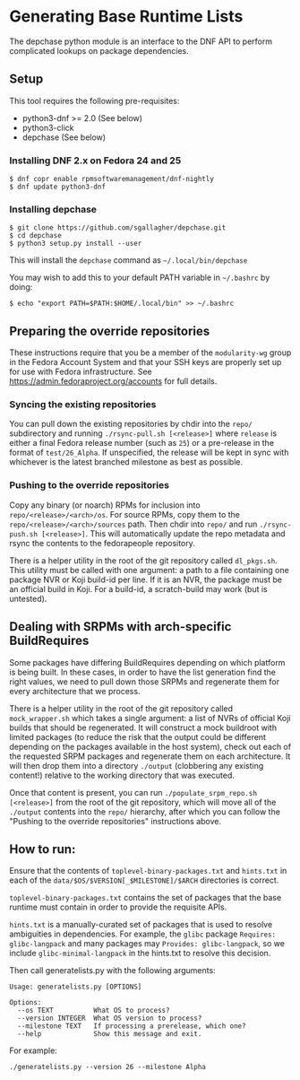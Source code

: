 # Generating Base Runtime Lists

The depchase python module is an interface to the DNF API to perform
complicated lookups on package dependencies.

## Setup
This tool requires the following pre-requisites:
* python3-dnf >= 2.0 (See below)
* python3-click
* depchase (See below)

### Installing DNF 2.x on Fedora 24 and 25
```
$ dnf copr enable rpmsoftwaremanagement/dnf-nightly
$ dnf update python3-dnf
```

### Installing depchase

```
$ git clone https://github.com/sgallagher/depchase.git
$ cd depchase
$ python3 setup.py install --user
```
This will install the `depchase` command as `~/.local/bin/depchase`

You may wish to add this to your default PATH variable in `~/.bashrc` by doing:
```
$ echo "export PATH=$PATH:$HOME/.local/bin" >> ~/.bashrc
```
## Preparing the override repositories

These instructions require that you be a member of the `modularity-wg` group in
the Fedora Account System and that your SSH keys are properly set up for use
with Fedora infrastructure. See https://admin.fedoraproject.org/accounts for
full details.

### Syncing the existing repositories
You can pull down the existing repositories by chdir into the `repo/`
subdirectory and running `./rsync-pull.sh [<release>]` where `release` is either
 a final Fedora release number (such as `25`) or a pre-release in the format of
`test/26_Alpha`. If unspecified, the release will be kept in sync with whichever
 is the latest branched milestone as best as possible.

### Pushing to the override repositories

Copy any binary (or noarch) RPMs for inclusion into `repo/<release>/<arch>/os`.
For source RPMs, copy them to the `repo/<release>/<arch>/sources` path. Then
chdir into `repo/` and run `./rsync-push.sh [<release>]`. This will
automatically update the repo metadata and rsync the contents to the
fedorapeople repository.

There is a helper utility in the root of the git repository called `dl_pkgs.sh`.
This utility must be called with one argument: a path to a file containing one
package NVR or Koji build-id per line. If it is an NVR, the package must be an
official build in Koji. For a build-id, a scratch-build may work (but is
untested).

## Dealing with SRPMs with arch-specific BuildRequires
Some packages have differing BuildRequires depending on which platform is being
built. In these cases, in order to have the list generation find the right
values, we need to pull down those SRPMs and regenerate them for every
architecture that we process.

There is a helper utility in the root of the git repository called
`mock_wrapper.sh` which takes a single argument: a list of NVRs of official Koji
builds that should be regenerated. It will construct a mock buildroot with
limited packages (to reduce the risk that the output could be different
depending on the packages available in the host system), check out each of the
requested SRPM packages and regenerate them on each architecture. It will then
drop them into a directory `./output` (clobbering any existing content!) relative
to the working directory that was executed.

Once that content is present, you can run `./populate_srpm_repo.sh [<release>]`
from the root of the git repository, which will move all of the `./output`
contents into the `repo/` hierarchy, after which you can follow the "Pushing to
the override repositories" instructions above.

## How to run:
Ensure that the contents of `toplevel-binary-packages.txt` and `hints.txt` in
each of the `data/$OS/$VERSION[_$MILESTONE]/$ARCH` directories is correct.

`toplevel-binary-packages.txt` contains the set of packages that the base
runtime must contain in order to provide the requisite APIs.

`hints.txt` is a manually-curated set of packages that is used to resolve
ambiguities in dependencies. For example, the `glibc` package
`Requires: glibc-langpack` and many packages may `Provides: glibc-langpack`, so
we include `glibc-minimal-langpack` in the hints.txt to resolve this decision.


Then call generatelists.py with the following arguments:

```
Usage: generatelists.py [OPTIONS]

Options:
  --os TEXT          What OS to process?
  --version INTEGER  What OS version to process?
  --milestone TEXT   If processing a prerelease, which one?
  --help             Show this message and exit.
```

For example:
```
./generatelists.py --version 26 --milestone Alpha
```

